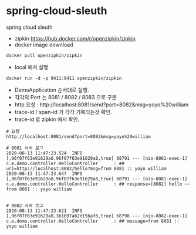 # spring-cloud-sleuth
spring cloud sleuth



* zipkin https://hub.docker.com/r/openzipkin/zipkin
* docker image download
```
docker pull openzipkin/zipkin
```

* local 에서 실행
```
docker run -d -p 9411:9411 openzipkin/zipkin
```


* DemoApplication 순서대로 실행.
* 각각의 Port 는 8081 / 8082 / 8083 으로 구분
* http 요청 : http://localhost:8081/send?port=8082&msg=yoyo%20william
* trace-id / span-id 가 각각 기록되는것 확인.
* trace-id 로 zipkin 에서 확인. 

```
# 요청
http://localhost:8081/send?port=8082&msg=yoyo%20william

# 8081 서버 로그 
2020-08-13 11:47:23.524  INFO [,96f07f63e91629a8,96f07f63e91629a8,true] 68791 --- [nio-8081-exec-1] c.e.demo.controller.HelloController      : ## uri=http://localhost:8082/hello?msg=from 8081 :: yoyo william
2020-08-13 11:47:23.647  INFO [,96f07f63e91629a8,96f07f63e91629a8,true] 68791 --- [nio-8081-exec-1] c.e.demo.controller.HelloController      : ## response=[8082] hello ~~ from 8081 :: yoyo william


# 8082 서버 로그
2020-08-13 11:47:23.621  INFO [,96f07f63e91629a8,3b1097ab2d156af6,true] 68798 --- [nio-8082-exec-1] c.e.demo.controller.HelloController      : ## message=from 8081 :: yoyo william

```



